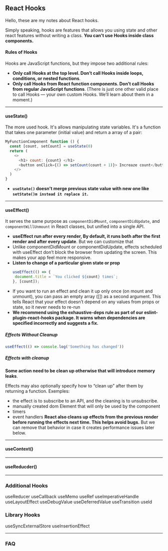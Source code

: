 ## React Hooks
Hello, these are my notes about React hooks.

Simply speaking, hooks are features that allows you using state and other react features without writing a class.
**You can't use Hooks inside class components.**

#### Rules of Hooks
Hooks are JavaScript functions, but they impose two additional rules:

- **Only call Hooks at the top level. Don’t call Hooks inside loops, conditions, or nested functions**.
- **Only call Hooks from React function components. Don’t call Hooks from regular JavaScript functions**. (There is just one other valid place to call Hooks — your own custom Hooks. We’ll learn about them in a moment.)

____
#### useState()
The more used hook. It's allows manipulating state variables.
It's a function that takes one parameter (initial value) and return a array of a pair:
```javascript
MyFunctionComponent function () {
  const [count, setCount] = useState(0)
  return (
    <>
      <h1> count: {count} </h1>
      <button onClick={() => setCount(count + 1)}> Increaze count</button>
    </>
  )
}
```
- **`useState()` doesn't merge previous state value with new one like `setState()m instead it replace it.`**

____
#### useEffect()
It serves the same purpose as `componentDidMount`, `componentDidUpdate`, and `componentWillUnmount` in React classes,
but unified into a single API.

- **useEffect run after every render, By default, it runs both after the first render and after every update**.
But we can customize that
- Unlike componentDidMount or componentDidUpdate, effects scheduled with useEffect don’t block the browser from updating the screen. This makes your app feel more responsive.
- **Listen to change of a particular given state or prop**
   ```javascript
   useEffect(() => {
    document.title = `You clicked ${count} times`;
  }, [count]); 
  ```
- If you want to run an effect and clean it up only once (on mount and unmount), you can pass an empty array ([]) as a second argument. This tells React that your effect doesn’t depend on any values from props or state, so it never needs to re-run
- **We recommend using the exhaustive-deps rule as part of our eslint-plugin-react-hooks package. It warns when dependencies are specified incorrectly and suggests a fix.**


##### Effects Without Cleanup
```javascript
useEffect(() => console.log('Something has changed'))
```

##### Effects with cleanup
**Some action need to be clean up otherwise that will introduce memory leaks**.

Effects may also optionally specify how to “clean up” after them by returning a function. Exemples:
- the effect is to subscribe to an API, and the cleaning is to unsubscribe.
- manually created dom Element that will only be used by the component
- timers
- event handlers
**React also cleans up effects from the previous render before running the effects next time. This helps avoid bugs.**
But we can remove that behavior in case it creates performance issues later below.


___
#### useContext()


____
#### useReducder()


____
### Additional Hooks
useReducer
useCallback
useMemo
useRef
useImperativeHandle
useLayoutEffect
useDebugValue
useDeferredValue
useTransition
useId

### Library Hooks
useSyncExternalStore
useInsertionEffect


____
### FAQ

